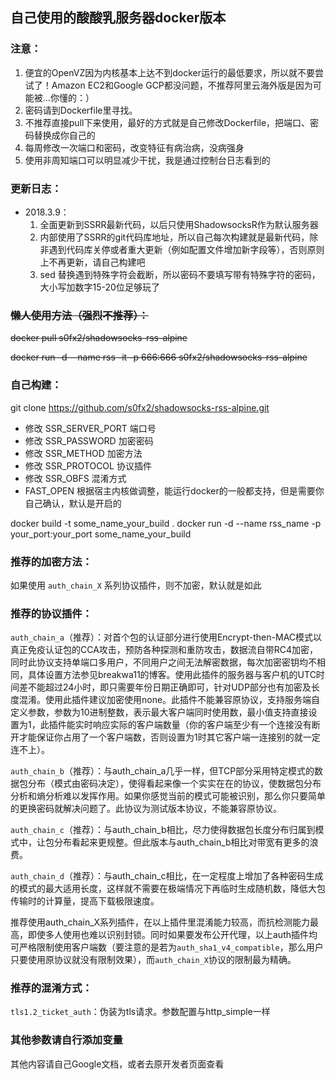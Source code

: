 ## 自己使用的酸酸乳服务器docker版本


### 注意：

1.	便宜的OpenVZ因为内核基本上达不到docker运行的最低要求，所以就不要尝试了！Amazon EC2和Google GCP都没问题，不推荐阿里云海外版是因为可能被...你懂的：）
2.	密码请到Dockerfile里寻找。
3. 不推荐直接pull下来使用，最好的方式就是自己修改Dockerfile，把端口、密码替换成你自己的
4. 每周修改一次端口和密码，改变特征有病治病，没病强身
5. 使用非周知端口可以明显减少干扰，我是通过控制台日志看到的


### 更新日志：
- 2018.3.9：
	1. 全面更新到SSRR最新代码，以后只使用ShadowsocksR作为默认服务器
	2. 内部使用了SSRR的git代码库地址，所以自己每次构建就是最新代码，除非遇到代码库关停或者重大更新（例如配置文件增加新字段等），否则原则上不再更新，请自己构建吧
	3. sed 替换遇到特殊字符会截断，所以密码不要填写带有特殊字符的密码，大小写加数字15-20位足够玩了

### <del>懒人使用方法（强烈不推荐）：
<del>docker pull s0fx2/shadowsocks-rss-alpine

<del>docker run -d --name rss -it -p 666:666 s0fx2/shadowsocks-rss-alpine

### 自己构建：

git clone https://github.com/s0fx2/shadowsocks-rss-alpine.git

- 修改 SSR_SERVER_PORT 端口号
- 修改 SSR_PASSWORD 加密密码
- 修改 SSR_METHOD 加密方法
- 修改 SSR_PROTOCOL 协议插件
- 修改 SSR_OBFS 混淆方式
- FAST_OPEN 根据宿主内核做调整，能运行docker的一般都支持，但是需要你自己确认，默认是开启的

docker build -t some_name_your_build .
docker run -d --name rss_name -p your_port:your_port some_name_your_build


### 推荐的加密方法：

如果使用 `auth_chain_X` 系列协议插件，则不加密，默认就是如此


### 推荐的协议插件：

`auth_chain_a`（推荐）：对首个包的认证部分进行使用Encrypt-then-MAC模式以真正免疫认证包的CCA攻击，预防各种探测和重防攻击，数据流自带RC4加密，同时此协议支持单端口多用户，不同用户之间无法解密数据，每次加密密钥均不相同，具体设置方法参见breakwa11的博客。使用此插件的服务器与客户机的UTC时间差不能超过24小时，即只需要年份日期正确即可，针对UDP部分也有加密及长度混淆。使用此插件建议加密使用none。此插件不能兼容原协议，支持服务端自定义参数，参数为10进制整数，表示最大客户端同时使用数，最小值支持直接设置为1，此插件能实时响应实际的客户端数量（你的客户端至少有一个连接没有断开才能保证你占用了一个客户端数，否则设置为1时其它客户端一连接别的就一定连不上）。

`auth_chain_b`（推荐）：与auth_chain_a几乎一样，但TCP部分采用特定模式的数据包分布（模式由密码决定），使得看起来像一个实实在在的协议，使数据包分布分析和熵分析难以发挥作用。如果你感觉当前的模式可能被识别，那么你只要简单的更换密码就解决问题了。此协议为测试版本协议，不能兼容原协议。

`auth_chain_c`（推荐）：与auth_chain_b相比，尽力使得数据包长度分布归属到模式中，让包分布看起来更规整。但此版本与auth_chain_b相比对带宽有更多的浪费。

`auth_chain_d`（推荐）：与auth_chain_c相比，在一定程度上增加了各种密码生成的模式的最大适用长度，这样就不需要在极端情况下再临时生成随机数，降低大包传输时的计算量，提高下载极限速度。

推荐使用auth_chain_X系列插件，在以上插件里混淆能力较高，而抗检测能力最高，即使多人使用也难以识别封锁。同时如果要发布公开代理，以上auth插件均可严格限制使用客户端数（要注意的是若为`auth_sha1_v4_compatible`，那么用户只要使用原协议就没有限制效果），而`auth_chain_X`协议的限制最为精确。


### 推荐的混淆方式：

`tls1.2_ticket_auth`：伪装为tls请求。参数配置与http_simple一样

### 其他参数请自行添加变量
其他内容请自己Google文档，或者去原开发者页面查看